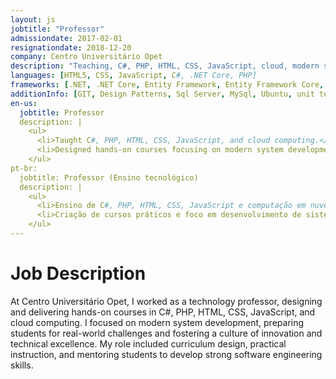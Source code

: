 ```yaml
---
layout: js
jobtitle: "Professor"
admissiondate: 2017-02-01
resignationdate: 2018-12-20
company: Centro Universitário Opet
description: "Teaching, C#, PHP, HTML, CSS, JavaScript, cloud, modern systems."
languages: [HTML5, CSS, JavaScript, C#, .NET Core, PHP]
frameworks: [.NET, .NET Core, Entity Framework, Entity Framework Core, Bootstrap]
additionInfo: [GIT, Design Patterns, Sql Server, MySql, Ubuntu, unit testing, functional testing, Cloud, Modern Systems, Course Design]
en-us:
  jobtitle: Professor
  description: |
    <ul>
      <li>Taught C#, PHP, HTML, CSS, JavaScript, and cloud computing.</li>
      <li>Designed hands-on courses focusing on modern system development.</li>
    </ul>
pt-br:
  jobtitle: Professor (Ensino tecnológico)
  description: |
    <ul>
      <li>Ensino de C#, PHP, HTML, CSS, JavaScript e computação em nuvem.</li>
      <li>Criação de cursos práticos e foco em desenvolvimento de sistemas modernos.</li>
    </ul>
---
```


# Job Description

At Centro Universitário Opet, I worked as a technology professor, designing and delivering hands-on courses in C#, PHP, HTML, CSS, JavaScript, and cloud computing. I focused on modern system development, preparing students for real-world challenges and fostering a culture of innovation and technical excellence. My role included curriculum design, practical instruction, and mentoring students to develop strong software engineering skills.
